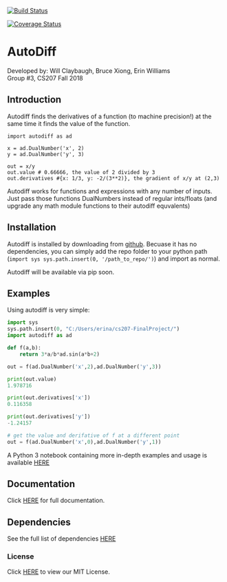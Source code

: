 [![Build Status](https://travis-ci.com/cs207-project-erin-bruce-will/cs207-FinalProject.svg?branch=master)](https://travis-ci.com/cs207-project-erin-bruce-will/cs207-FinalProject)

[![Coverage Status](https://coveralls.io/repos/github/cs207-project-erin-bruce-will/cs207-FinalProject/badge.svg)](https://coveralls.io/github/cs207-project-erin-bruce-will/cs207-FinalProject)

# AutoDiff

Developed by: Will Claybaugh, Bruce Xiong, Erin Williams  
Group #3, CS207 Fall 2018


## Introduction
Autodiff finds the derivatives of a function (to machine precision!) at the same time it finds the value of the function.
```
import autodiff as ad

x = ad.DualNumber('x', 2)
y = ad.DualNumber('y', 3)

out = x/y
out.value # 0.66666, the value of 2 divided by 3
out.derivatives #{x: 1/3, y: -2/(3**2)}, the gradient of x/y at (2,3)
```
Autodiff works for functions and expressions with any number of inputs. Just pass those functions DualNumbers instead of regular ints/floats (and upgrade any math module functions to their autodiff equvalents)

## Installation
Autodiff is installed by downloading from [github](https://github.com/cs207-project-erin-bruce-will/cs207-FinalProject). Becuase it has no dependencies, you can simply add the repo folder to your python path (```import sys
sys.path.insert(0, '/path_to_repo/')```) and import as normal. 

Autodiff will be available via pip soon.

## Examples

Using autodiff is very simple:
```python
import sys
sys.path.insert(0, "C:/Users/erina/cs207-FinalProject/")
import autodiff as ad

def f(a,b):
    return 3*a/b*ad.sin(a*b+2)

out = f(ad.DualNumber('x',2),ad.DualNumber('y',3))

print(out.value)
1.978716

print(out.derivatives['x'])
0.116358

print(out.derivatives['y'])
-1.24157

# get the value and derifative of f at a different point
out = f(ad.DualNumber('x',0),ad.DualNumber('y',1))
```

A Python 3 notebook containing more in-depth examples and usage is available [HERE](https://github.com/cs207-project-erin-bruce-will/cs207-FinalProject/blob/master/docs/Demo.ipynb)

## Documentation

Click [HERE](https://github.com/cs207-project-erin-bruce-will/cs207-FinalProject/blob/master/docs/documentation.md) for full documentation.

## Dependencies

See the full list of dependencies [HERE](https://github.com/cs207-project-erin-bruce-will/cs207-FinalProject/blob/master/docs/requirements.txt)

### License

Click [HERE](https://github.com/cs207-project-erin-bruce-will/cs207-FinalProject/blob/master/LICENSE) to view our MIT License.

 
